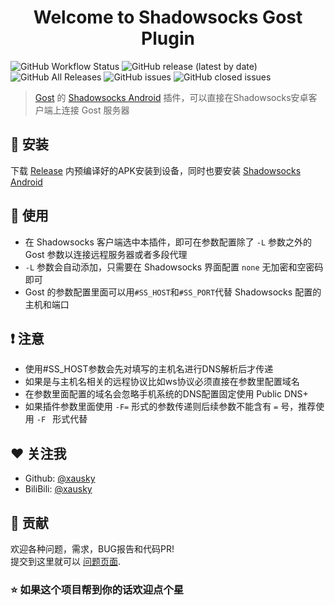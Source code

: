 <h1 align="center">Welcome to Shadowsocks Gost Plugin</h1>
<p>
  <img alt="GitHub Workflow Status" src="https://img.shields.io/github/workflow/status/xausky/ShadowsocksGostPlugin/Android CI">
  <img alt="GitHub release (latest by date)" src="https://img.shields.io/github/v/release/xausky/ShadowsocksGostPlugin">
  <img alt="GitHub All Releases" src="https://img.shields.io/github/downloads/xausky/ShadowsocksGostPlugin/total">
  <img alt="GitHub issues" src="https://img.shields.io/github/issues/xausky/ShadowsocksGostPlugin">
  <img alt="GitHub closed issues" src="https://img.shields.io/github/issues-closed/xausky/ShadowsocksGostPlugin">
</p>

> [Gost](https://github.com/ginuerzh/gost) 的 [Shadowsocks Android](https://github.com/shadowsocks/shadowsocks-android) 插件，可以直接在Shadowsocks安卓客户端上连接 Gost 服务器

## 🚀 安装

下载 [Release](https://github.com/xausky/ShadowsocksGostPlugin/releases) 内预编译好的APK安装到设备，同时也要安装 [Shadowsocks Android](https://github.com/shadowsocks/shadowsocks-android)

## 🔧 使用

* 在 Shadowsocks 客户端选中本插件，即可在参数配置除了 `-L` 参数之外的 Gost 参数以连接远程服务器或者多段代理
* `-L` 参数会自动添加，只需要在 Shadowsocks 界面配置 `none` 无加密和空密码即可
* Gost 的参数配置里面可以用`#SS_HOST`和`#SS_PORT`代替 Shadowsocks 配置的主机和端口

## ❗ 注意

* 使用#SS_HOST参数会先对填写的主机名进行DNS解析后才传递
* 如果是与主机名相关的远程协议比如ws协议必须直接在参数里配置域名
* 在参数里面配置的域名会忽略手机系统的DNS配置固定使用 Public DNS+
* 如果插件参数里面使用 `-F=` 形式的参数传递则后续参数不能含有 `=` 号，推荐使用 `-F ` 形式代替

## ❤ 关注我

* Github: [@xausky](https://github.com/xausky)
* BiliBili: [@xausky](https://space.bilibili.com/8419077)

## 🤝 贡献

欢迎各种问题，需求，BUG报告和代码PR!<br />提交到这里就可以 [问题页面](https://github.com/xausky/ShadowsocksGostPlugin/issues).

### ⭐ 如果这个项目帮到你的话欢迎点个星
